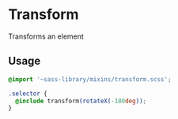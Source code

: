 # Transform

Transforms an element

## Usage

```css
@import '~sass-library/mixins/transform.scss';

.selector {
  @include transform(rotateX(-180deg));
}
```

